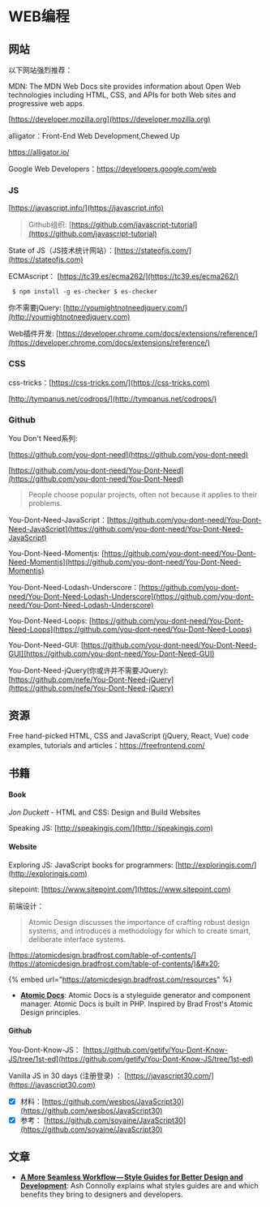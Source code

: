 # WEB编程



## 网站

以下网站强烈推荐：

MDN: The MDN Web Docs site provides information about Open Web technologies including HTML, CSS, and APIs for both Web sites and progressive web apps.

[https://developer.mozilla.org](https://developer.mozilla.org)

alligator：Front-End Web Development,Chewed Up

https://alligator.io/

Google Web Developers：https://developers.google.com/web

### JS

[https://javascript.info/](https://javascript.info)

> Github组织: [https://github.com/javascript-tutorial](https://github.com/javascript-tutorial)

State of JS（JS技术统计网站）：[https://stateofjs.com/](https://stateofjs.com)

ECMAscript： [https://tc39.es/ecma262/](https://tc39.es/ecma262/)

```
 $ npm install -g es-checker $ es-checker
```

你不需要jQuery: [http://youmightnotneedjquery.com/](http://youmightnotneedjquery.com)

Web插件开发: [https://developer.chrome.com/docs/extensions/reference/](https://developer.chrome.com/docs/extensions/reference/)

### CSS

css-tricks：[https://css-tricks.com/](https://css-tricks.com)

[http://tympanus.net/codrops/](http://tympanus.net/codrops/)

### Github

You Don't Need系列:

[https://github.com/you-dont-need](https://github.com/you-dont-need)

[https://github.com/you-dont-need/You-Dont-Need](https://github.com/you-dont-need/You-Dont-Need)

> People choose popular projects, often not because it applies to their problems.

You-Dont-Need-JavaScript：[https://github.com/you-dont-need/You-Dont-Need-JavaScript](https://github.com/you-dont-need/You-Dont-Need-JavaScript)

You-Dont-Need-Momentjs: [https://github.com/you-dont-need/You-Dont-Need-Momentjs](https://github.com/you-dont-need/You-Dont-Need-Momentjs)

You-Dont-Need-Lodash-Underscore：[https://github.com/you-dont-need/You-Dont-Need-Lodash-Underscore](https://github.com/you-dont-need/You-Dont-Need-Lodash-Underscore)

You-Dont-Need-Loops: [https://github.com/you-dont-need/You-Dont-Need-Loops](https://github.com/you-dont-need/You-Dont-Need-Loops)

You-Dont-Need-GUI: [https://github.com/you-dont-need/You-Dont-Need-GUI](https://github.com/you-dont-need/You-Dont-Need-GUI)

You-Dont-Need-jQuery(你或许并不需要JQuery): [https://github.com/nefe/You-Dont-Need-jQuery](https://github.com/nefe/You-Dont-Need-jQuery)

## 资源

Free hand-picked HTML, CSS and JavaScript (jQuery, React, Vue) code examples, tutorials and articles：https://freefrontend.com/

## 书籍

#### Book

_Jon Duckett_ - HTML and CSS: Design and Build Websites

Speaking JS: [http://speakingjs.com/](http://speakingjs.com)

#### Website

Exploring JS: JavaScript books for programmers: [http://exploringjs.com/](http://exploringjs.com)

sitepoint: [https://www.sitepoint.com/](https://www.sitepoint.com)

前端设计：

> Atomic Design discusses the importance of crafting robust design systems, and introduces a methodology for which to create smart, deliberate interface systems.

[https://atomicdesign.bradfrost.com/table-of-contents/](https://atomicdesign.bradfrost.com/table-of-contents/)&#x20;

{% embed url="https://atomicdesign.bradfrost.com/resources" %}

* [**Atomic Docs**](http://atomicdocs.io): Atomic Docs is a styleguide generator and component manager. Atomic Docs is built in PHP. Inspired by Brad Frost's Atomic Design principles.

#### Github

You-Dont-Know-JS： [https://github.com/getify/You-Dont-Know-JS/tree/1st-ed](https://github.com/getify/You-Dont-Know-JS/tree/1st-ed)

Vanilla JS in 30 days (注册登录) ： [https://javascript30.com/](https://javascript30.com)

* [x] 材料：[https://github.com/wesbos/JavaScript30](https://github.com/wesbos/JavaScript30)
* [x] 参考： [https://github.com/soyaine/JavaScript30](https://github.com/soyaine/JavaScript30)

## 文章

* [**A More Seamless Workflow — Style Guides for Better Design and Development**](https://medium.com/@AshConnolly/a-more-seamless-workflow-style-guides-for-better-design-and-development-639fc55be28c): Ash Connolly explains what styles guides are and which benefits they bring to designers and developers.
